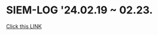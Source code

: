 # SIEM-LOG '24.02.19 ~ 02.23.

[Click this LINK](https://github.com/stonesteel84/SIEM-LOG/blob/main/SIEM.md)
